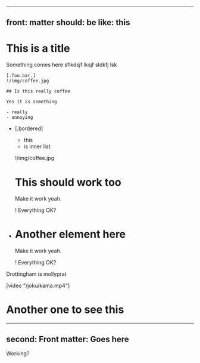 -----------
front: matter
should: be
like: this
-----------


# This is a title
Something comes here sflkdsjf lksjf sldkfj lsk


    [.foo.bar.]
    !/img/coffee.jpg

    ## Is this really coffee

    Yes it is something

    - really
    - annoying


- [.bordered]

  - this
  - is inner list

  !/img/coffee.jpg

  # This should work too

  Make it work yeah.

  ! Everything OK?


- # Another element here
  Make it work yeah.

  ! Everything OK?



Drottingham is mollyprat

  [video "/joku/kama.mp4"]
  # Another one to see this


----
second: Front
matter: Goes here
----

Working?


